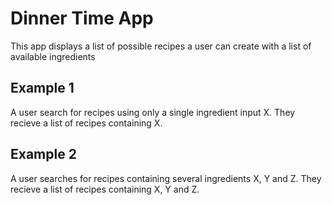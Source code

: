 # Dinner Time App

This app displays a list of possible recipes a user can create with a list of available ingredients

## Example 1

A user search for recipes using only a single ingredient input X.
They recieve a list of recipes containing X.

## Example 2

A user searches for recipes containing several ingredients X, Y and Z.
They recieve a list of recipes containing X, Y and Z.